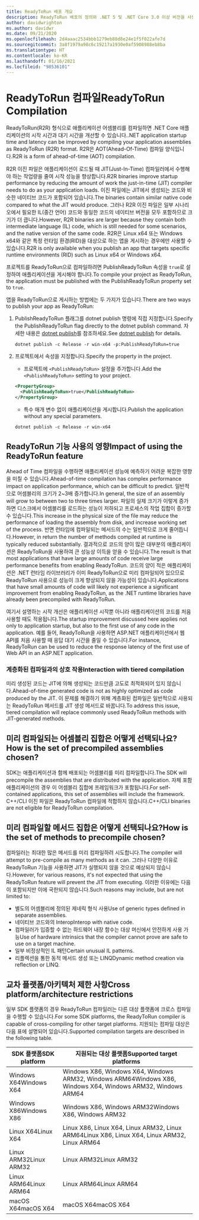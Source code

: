 ```yaml
---
title: ReadyToRun 배포 개요
description: ReadyToRun 배포의 정의와 .NET 5 및 .NET Core 3.0 이상 버전을 사용하여 앱을 게시하는 과정에서 사용을 고려해야 하는 이유를 알아봅니다.
author: davidwrighton
ms.author: davidwr
ms.date: 09/21/2020
ms.openlocfilehash: 2d4aaac2534bbb1279eb88d8e24e1f5f022afe7d
ms.sourcegitcommit: 3a8f1979a98c6c19217a1930e0af5908988eb8ba
ms.translationtype: HT
ms.contentlocale: ko-KR
ms.lasthandoff: 01/16/2021
ms.locfileid: "98536101"
---
```

# <a name="readytorun-compilation"></a><span data-ttu-id="22117-103">ReadyToRun 컴파일</span><span class="sxs-lookup"><span data-stu-id="22117-103">ReadyToRun Compilation</span></span>

<span data-ttu-id="22117-104">ReadyToRun(R2R) 형식으로 애플리케이션 어셈블리를 컴파일하면 .NET Core 애플리케이션의 시작 시간과 대기 시간을 개선할 수 있습니다.</span><span class="sxs-lookup"><span data-stu-id="22117-104">.NET application startup time and latency can be improved by compiling your application assemblies as ReadyToRun (R2R) format.</span></span> <span data-ttu-id="22117-105">R2R은 AOT(Ahead-Of-Time) 컴파일 양식입니다.</span><span class="sxs-lookup"><span data-stu-id="22117-105">R2R is a form of ahead-of-time (AOT) compilation.</span></span>

<span data-ttu-id="22117-106">R2R 이진 파일은 애플리케이션이 로드될 때 JIT(Just-In-Time) 컴파일러에서 수행해야 하는 작업량을 줄여 시작 성능을 향상합니다.</span><span class="sxs-lookup"><span data-stu-id="22117-106">R2R binaries improve startup performance by reducing the amount of work the just-in-time (JIT) compiler needs to do as your application loads.</span></span> <span data-ttu-id="22117-107">이진 파일에는 JIT에서 생성되는 코드와 비슷한 네이티브 코드가 포함되어 있습니다.</span><span class="sxs-lookup"><span data-stu-id="22117-107">The binaries contain similar native code compared to what the JIT would produce.</span></span> <span data-ttu-id="22117-108">그러나 R2R 이진 파일은 일부 시나리오에서 필요한 IL(중간 언어) 코드와 동일한 코드의 네이티브 버전을 모두 포함하므로 크기가 더 큽니다.</span><span class="sxs-lookup"><span data-stu-id="22117-108">However, R2R binaries are larger because they contain both intermediate language (IL) code, which is still needed for some scenarios, and the native version of the same code.</span></span> <span data-ttu-id="22117-109">R2R은 Linux x64 또는 Windows x64와 같은 특정 런타임 환경(RID)을 대상으로 하는 앱을 게시하는 경우에만 사용할 수 있습니다.</span><span class="sxs-lookup"><span data-stu-id="22117-109">R2R is only available when you publish an app that targets specific runtime environments (RID) such as Linux x64 or Windows x64.</span></span>

<span data-ttu-id="22117-110">프로젝트를 ReadyToRun으로 컴파일하려면 PublishReadyToRun 속성을 `true`로 설정하여 애플리케이션을 게시해야 합니다.</span><span class="sxs-lookup"><span data-stu-id="22117-110">To compile your project as ReadyToRun, the application must be published with the PublishReadyToRun property set to `true`.</span></span>

<span data-ttu-id="22117-111">앱을 ReadyToRun으로 게시하는 방법에는 두 가지가 있습니다.</span><span class="sxs-lookup"><span data-stu-id="22117-111">There are two ways to publish your app as ReadyToRun:</span></span>

01. <span data-ttu-id="22117-112">PublishReadyToRun 플래그를 dotnet publish 명령에 직접 지정합니다.</span><span class="sxs-lookup"><span data-stu-id="22117-112">Specify the PublishReadyToRun flag directly to the dotnet publish command.</span></span> <span data-ttu-id="22117-113">자세한 내용은 [dotnet publish](../tools/dotnet-publish.md)를 참조하세요.</span><span class="sxs-lookup"><span data-stu-id="22117-113">See [dotnet publish](../tools/dotnet-publish.md) for details.</span></span>

    ```dotnetcli
    dotnet publish -c Release -r win-x64 -p:PublishReadyToRun=true
    ```

02. <span data-ttu-id="22117-114">프로젝트에서 속성을 지정합니다.</span><span class="sxs-lookup"><span data-stu-id="22117-114">Specify the property in the project.</span></span>

    - <span data-ttu-id="22117-115">프로젝트에 `<PublishReadyToRun>` 설정을 추가합니다.</span><span class="sxs-lookup"><span data-stu-id="22117-115">Add the `<PublishReadyToRun>` setting to your project.</span></span>

    ```xml
    <PropertyGroup>
      <PublishReadyToRun>true</PublishReadyToRun>
    </PropertyGroup>
    ```

    - <span data-ttu-id="22117-116">특수 매개 변수 없이 애플리케이션을 게시합니다.</span><span class="sxs-lookup"><span data-stu-id="22117-116">Publish the application without any special parameters.</span></span>

    ```dotnetcli
    dotnet publish -c Release -r win-x64
    ```

## <a name="impact-of-using-the-readytorun-feature"></a><span data-ttu-id="22117-117">ReadyToRun 기능 사용의 영향</span><span class="sxs-lookup"><span data-stu-id="22117-117">Impact of using the ReadyToRun feature</span></span>

<span data-ttu-id="22117-118">Ahead of Time 컴파일을 수행하면 애플리케이션 성능에 예측하기 어려운 복잡한 영향을 미칠 수 있습니다.</span><span class="sxs-lookup"><span data-stu-id="22117-118">Ahead-of-time compilation has complex performance impact on application performance, which can be difficult to predict.</span></span> <span data-ttu-id="22117-119">일반적으로 어셈블리의 크기가 2~3배 증가합니다.</span><span class="sxs-lookup"><span data-stu-id="22117-119">In general, the size of an assembly will grow to between two to three times larger.</span></span> <span data-ttu-id="22117-120">파일의 실제 크기가 이렇게 증가하면 디스크에서 어셈블리를 로드하는 성능이 저하되고 프로세스의 작업 집합이 증가할 수 있습니다.</span><span class="sxs-lookup"><span data-stu-id="22117-120">This increase in the physical size of the file may reduce the performance of loading the assembly from disk, and increase working set of the process.</span></span> <span data-ttu-id="22117-121">반면 런타임에 컴파일되는 메서드의 수는 일반적으로 크게 줄어듭니다.</span><span class="sxs-lookup"><span data-stu-id="22117-121">However, in return the number of methods compiled at runtime is typically reduced substantially.</span></span> <span data-ttu-id="22117-122">결과적으로 코드의 양이 많은 대부분의 애플리케이션은 ReadyToRun을 사용하여 큰 성능상 이득을 얻을 수 있습니다.</span><span class="sxs-lookup"><span data-stu-id="22117-122">The result is that most applications that have large amounts of code receive large performance benefits from enabling ReadyToRun.</span></span> <span data-ttu-id="22117-123">코드의 양이 적은 애플리케이션은 .NET 런타임 라이브러리가 이미 ReadyToRun으로 미리 컴파일되어 있으므로 ReadyToRun 사용으로 성능이 크게 향상되지 않을 가능성이 있습니다.</span><span class="sxs-lookup"><span data-stu-id="22117-123">Applications that have small amounts of code will likely not experience a significant improvement from enabling ReadyToRun, as the .NET runtime libraries have already been precompiled with ReadyToRun.</span></span>

<span data-ttu-id="22117-124">여기서 설명하는 시작 개선은 애플리케이션 시작뿐 아니라 애플리케이션의 코드를 처음 사용할 때도 적용됩니다.</span><span class="sxs-lookup"><span data-stu-id="22117-124">The startup improvement discussed here applies not only to application startup, but also to the first use of any code in the application.</span></span> <span data-ttu-id="22117-125">예를 들어, ReadyToRun을 사용하면 ASP.NET 애플리케이션에서 웹 API를 처음 사용할 때 응답 대기 시간을 줄일 수 있습니다.</span><span class="sxs-lookup"><span data-stu-id="22117-125">For instance, ReadyToRun can be used to reduce the response latency of the first use of Web API in an ASP.NET application.</span></span>

### <a name="interaction-with-tiered-compilation"></a><span data-ttu-id="22117-126">계층화된 컴파일과의 상호 작용</span><span class="sxs-lookup"><span data-stu-id="22117-126">Interaction with tiered compilation</span></span>

<span data-ttu-id="22117-127">미리 생성된 코드는 JIT에 의해 생성되는 코드만큼 고도로 최적화되어 있지 않습니다.</span><span class="sxs-lookup"><span data-stu-id="22117-127">Ahead-of-time generated code is not as highly optimized as code produced by the JIT.</span></span> <span data-ttu-id="22117-128">이 문제를 해결하기 위해 계층화된 컴파일은 일반적으로 사용되는 ReadyToRun 메서드를 JIT 생성 메서드로 바꿉니다.</span><span class="sxs-lookup"><span data-stu-id="22117-128">To address this issue, tiered compilation will replace commonly used ReadyToRun methods with JIT-generated methods.</span></span>

## <a name="how-is-the-set-of-precompiled-assemblies-chosen"></a><span data-ttu-id="22117-129">미리 컴파일되는 어셈블리 집합은 어떻게 선택되나요?</span><span class="sxs-lookup"><span data-stu-id="22117-129">How is the set of precompiled assemblies chosen?</span></span>

<span data-ttu-id="22117-130">SDK는 애플리케이션과 함께 배포되는 어셈블리를 미리 컴파일합니다.</span><span class="sxs-lookup"><span data-stu-id="22117-130">The SDK will precompile the assemblies that are distributed with the application.</span></span> <span data-ttu-id="22117-131">자체 포함 애플리케이션의 경우 이 어셈블리 집합에 프레임워크가 포함됩니다.</span><span class="sxs-lookup"><span data-stu-id="22117-131">For self-contained applications, this set of assemblies will include the framework.</span></span> <span data-ttu-id="22117-132">C++/CLI 이진 파일은 ReadyToRun 컴파일에 적합하지 않습니다.</span><span class="sxs-lookup"><span data-stu-id="22117-132">C++/CLI binaries are not eligible for ReadyToRun compilation.</span></span>

## <a name="how-is-the-set-of-methods-to-precompile-chosen"></a><span data-ttu-id="22117-133">미리 컴파일할 메서드 집합은 어떻게 선택되나요?</span><span class="sxs-lookup"><span data-stu-id="22117-133">How is the set of methods to precompile chosen?</span></span>

<span data-ttu-id="22117-134">컴파일러는 최대한 많은 메서드를 미리 컴파일하려 시도합니다.</span><span class="sxs-lookup"><span data-stu-id="22117-134">The compiler will attempt to pre-compile as many methods as it can.</span></span> <span data-ttu-id="22117-135">그러나 다양한 이유로 ReadyToRun 기능을 사용하면 JIT가 실행되지 않을 것으로 예상되지 않습니다.</span><span class="sxs-lookup"><span data-stu-id="22117-135">However, for various reasons, it's not expected that using the ReadyToRun feature will prevent the JIT from executing.</span></span> <span data-ttu-id="22117-136">이러한 이유에는 다음이 포함되지만 이에 국한되지 않습니다.</span><span class="sxs-lookup"><span data-stu-id="22117-136">Such reasons may include, but are not limited to:</span></span>

- <span data-ttu-id="22117-137">별도의 어셈블리에 정의된 제네릭 형식 사용</span><span class="sxs-lookup"><span data-stu-id="22117-137">Use of generic types defined in separate assemblies.</span></span>
- <span data-ttu-id="22117-138">네이티브 코드와의 Interop</span><span class="sxs-lookup"><span data-stu-id="22117-138">Interop with native code.</span></span>
- <span data-ttu-id="22117-139">컴파일러가 입증할 수 없는 하드웨어 내장 함수는 대상 머신에서 안전하게 사용 가능</span><span class="sxs-lookup"><span data-stu-id="22117-139">Use of hardware intrinsics that the compiler cannot prove are safe to use on a target machine.</span></span>
- <span data-ttu-id="22117-140">일부 비정상적인 IL 패턴</span><span class="sxs-lookup"><span data-stu-id="22117-140">Certain unusual IL patterns.</span></span>
- <span data-ttu-id="22117-141">리플렉션을 통한 동적 메서드 생성 또는 LINQ</span><span class="sxs-lookup"><span data-stu-id="22117-141">Dynamic method creation via reflection or LINQ.</span></span>

## <a name="cross-platformarchitecture-restrictions"></a><span data-ttu-id="22117-142">교차 플랫폼/아키텍처 제한 사항</span><span class="sxs-lookup"><span data-stu-id="22117-142">Cross platform/architecture restrictions</span></span>

<span data-ttu-id="22117-143">일부 SDK 플랫폼의 경우 ReadyToRun 컴파일러는 다른 대상 플랫폼에 크로스 컴파일을 수행할 수 있습니다.</span><span class="sxs-lookup"><span data-stu-id="22117-143">For some SDK platforms, the ReadyToRun compiler is capable of cross-compiling for other target platforms.</span></span> <span data-ttu-id="22117-144">지원되는 컴파일 대상은 다음 표에 설명되어 있습니다.</span><span class="sxs-lookup"><span data-stu-id="22117-144">Supported compilation targets are described in the following table.</span></span>

| <span data-ttu-id="22117-145">SDK 플랫폼</span><span class="sxs-lookup"><span data-stu-id="22117-145">SDK platform</span></span> | <span data-ttu-id="22117-146">지원되는 대상 플랫폼</span><span class="sxs-lookup"><span data-stu-id="22117-146">Supported target platforms</span></span> |
| ------------ | --------------------------- |
| <span data-ttu-id="22117-147">Windows X64</span><span class="sxs-lookup"><span data-stu-id="22117-147">Windows X64</span></span>  | <span data-ttu-id="22117-148">Windows X86, Windows X64, Windows ARM32, Windows ARM64</span><span class="sxs-lookup"><span data-stu-id="22117-148">Windows X86, Windows X64, Windows ARM32, Windows ARM64</span></span> |
| <span data-ttu-id="22117-149">Windows X86</span><span class="sxs-lookup"><span data-stu-id="22117-149">Windows X86</span></span>  | <span data-ttu-id="22117-150">Windows X86, Windows ARM32</span><span class="sxs-lookup"><span data-stu-id="22117-150">Windows X86, Windows ARM32</span></span> |
| <span data-ttu-id="22117-151">Linux X64</span><span class="sxs-lookup"><span data-stu-id="22117-151">Linux X64</span></span>    | <span data-ttu-id="22117-152">Linux X86, Linux X64, Linux ARM32, Linux ARM64</span><span class="sxs-lookup"><span data-stu-id="22117-152">Linux X86, Linux X64, Linux ARM32, Linux ARM64</span></span> |
| <span data-ttu-id="22117-153">Linux ARM32</span><span class="sxs-lookup"><span data-stu-id="22117-153">Linux ARM32</span></span>  | <span data-ttu-id="22117-154">Linux ARM32</span><span class="sxs-lookup"><span data-stu-id="22117-154">Linux ARM32</span></span> |
| <span data-ttu-id="22117-155">Linux ARM64</span><span class="sxs-lookup"><span data-stu-id="22117-155">Linux ARM64</span></span>  | <span data-ttu-id="22117-156">Linux ARM64</span><span class="sxs-lookup"><span data-stu-id="22117-156">Linux ARM64</span></span> |
| <span data-ttu-id="22117-157">macOS X64</span><span class="sxs-lookup"><span data-stu-id="22117-157">macOS X64</span></span>    | <span data-ttu-id="22117-158">macOS X64</span><span class="sxs-lookup"><span data-stu-id="22117-158">macOS X64</span></span> |
